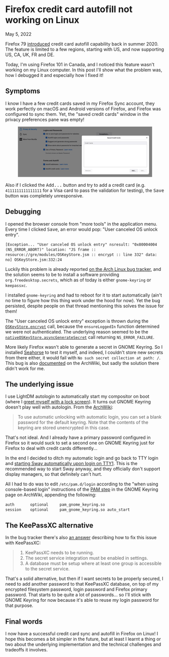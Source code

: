 # Firefox credit card autofill not working on Linux
May 5, 2022

Firefox 79 [introduced](https://techdows.com/2020/07/firefox-autofiil-credit-card.html)
credit card autofill capability back in summer 2020. The feature is
limited to a few regions, starting with US, and now supporting US, CA,
UK, FR and DE.

Today, I'm using Firefox 101 in Canada, and I noticed this feature
wasn't working on my Linux computer. In this post I'll show what the
problem was, how I debugged it and especially how I fixed it!

## Symptoms

I know I have a few credit cards saved in my Firefox Sync account, they
work perfectly on macOS and Android versions of Firefox, and Firefox was
configured to sync them. Yet, the "saved credit cards" window in the
privacy preferences pane was empty!

<figure class="center">
  <img alt="Empty credit cards window" src="../../img/2022/05/firefox-saved-credit-cards.png">
</figure>

Also if I clicked the <kbd>Add...</kbd> button and try to add a credit
card (e.g. `4111111111111111` for a Visa card to pass the validation for
testing), the <kbd>Save</kbd> button was completely unresponsive.

## Debugging

I opened the browser console from "more tools" in the application menu.
Every time I clicked <kbd>Save</kbd>, an error would pop: "User canceled
OS unlock entry".

```
[Exception... "User canceled OS unlock entry" nsresult: "0x80004004 (NS_ERROR_ABORT)" location: "JS frame :: resource://gre/modules/OSKeyStore.jsm :: encrypt :: line 332" data: no] OSKeyStore.jsm:332:24
```

Luckily this problem is already reported [on the Arch Linux bug tracker](https://bugs.archlinux.org/task/74373),
and the solution seems to be to install a software providing
`org.freedesktop.secrets`, which as of today is either `gnome-keyring`
or `keepassxc`.

I installed `gnome-keyring` and had to reboot for it to start
automatically (ain't no time to figure how this thing work under the
hood for now). Yet the bug persisted, despite people on that thread
mentioning this solves the issue for them!

The "User canceled OS unlock entry" exception is thrown
during the [`OSKeyStore.encrypt`](https://github.com/mozilla/gecko-dev/blob/bf243bc817f97b0bb74af710bd9d874370468e8b/toolkit/modules/OSKeyStore.jsm#L333)
call, because the `ensureLoggedIn` function determined we were not
authenticated. The underlying reason seemed to be the
[`nativeOSKeyStore.asyncGenerateSecret`](https://github.com/mozilla/gecko-dev/blob/bf243bc817f97b0bb74af710bd9d874370468e8b/toolkit/modules/OSKeyStore.jsm#L254)
call returning `NS_ERROR_FAILURE`.

More likely Firefox wasn't able to generate a secret in GNOME Keyring.
So I installed [Seahorse](https://en.wikipedia.org/wiki/Seahorse_(software))
to test it myself, and indeed, I couldn't store new secrets from there
either, it would fail with `No such secret collection at path: /`. This
bug is also [documented](https://wiki.archlinux.org/title/GNOME/Keyring#No_such_secret_collection_at_path:_/)
on the ArchWiki, but sadly the solution there didn't work for me.

## The underlying issue

I use LightDM autologin to automatically start my compositor on boot
(where I [greet myself with a lock screen](https://www.codejam.info/2021/08/lock-screen-as-login-screen-linux.html)).
It turns out GNOME Keyring doesn't play well with autologin. From the
[ArchWiki](https://wiki.archlinux.org/title/GNOME/Keyring#Using_the_keyring):

> To use automatic unlocking with automatic login, you can set a blank
> password for the default keyring. Note that the contents of the
> keyring are stored unencrypted in this case.

That's not ideal. And I already have a primary password configured in
Firefox so it would suck to set a second one on GNOME Keyring just for
Firefox to deal with credit cards differently...

In the end I decided to ditch my automatic login and go back to TTY
login and [starting Sway automatically upon login on TTY1](https://wiki.archlinux.org/title/Sway#Automatically_on_TTY_login).
This is the recommended way to start Sway anyway, and they officially
don't support display managers, so that definitely can't hurt.

All I had to do was to edit `/etc/pam.d/login` according to the "when
using console-based login" instructions of the [PAM
step](https://wiki.archlinux.org/title/GNOME/Keyring#PAM_step) in the
GNOME Keyring page on ArchWiki, appending the following:

```
auth       optional     pam_gnome_keyring.so
session    optional     pam_gnome_keyring.so auto_start
```

## The KeePassXC alternative

In the bug tracker there's also [an answer](https://bugs.archlinux.org/task/74373#comment207641)
describing how to fix this issue with KeePassXC:

> 1. KeePassXC needs to be running.
> 2. The secret service integration must be enabled in settings.
> 3. A database must be setup where at least one group is accessible to the secret service.

That's a solid alternative, but then if I want secrets to be properly
secured, I need to add another password to that KeePassXC database, on
top of my encrypted filesystem password, login password and Firefox
primary password. That starts to be quite a lot of passwords... so I'll
stick with GNOME Keyring for now because it's able to reuse my login
password for that purpose.

## Final words

I now have a successful credit card sync and autofill in Firefox on
Linux! I hope this becomes a bit simpler in the future, but at least I
learnt a thing or two about the underlying implementation and the
technical challenges and tradeoffs it involves.
